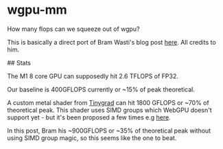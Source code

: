 # wgpu-mm

How many flops can we squeeze out of wgpu?

This is basically a direct port of Bram Wasti's blog post [here](https://jott.live/markdown/webgpu_safari).
All credits to him.

## Stats

The M1 8 core GPU can supposedly hit 2.6 TFLOPS of FP32.

Our baseline is 400GFLOPS currently or ~15% of peak theoretical.

A custom metal shader from [Tinygrad](https://github.com/geohot/tinygrad) can
hit 1800 GFLOPS or ~70% of theoretical peak. This shader uses SIMD groups which
WebGPU doesn't support yet - but it's been proposed a few times e.g [here](https://github.com/gpuweb/gpuweb/issues/3950).

In this post, Bram his ~900GFLOPS or ~35% of theoretical peak without using SIMD
group magic, so this seems like the one to beat.

